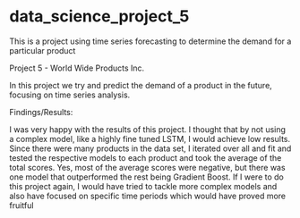 # data_science_project_5
This is a project using time series forecasting to determine the demand for a particular product

Project 5 - World Wide Products Inc. 

In this project we try and predict the demand of a product in the future, focusing on time series analysis.

Findings/Results:

I was very happy with the results of this project. I thought that by not using a complex model, like a highly fine tuned LSTM, I would achieve low results. Since there were many products in the data set, I iterated over all and fit and tested the respective models to each product and took the average of the total scores. Yes, most of the average scores were negative, but there was one model that outperformed the rest being Gradient Boost. If I were to do this project again, I would have tried to tackle more complex models and also have focused on specific time periods which would have proved more fruitful
